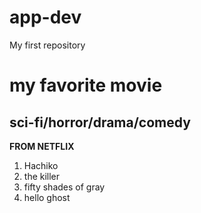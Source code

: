 # app-dev
My first repository
# my favorite movie
## sci-fi/horror/drama/comedy

**FROM NETFLIX**
1. Hachiko
2. the killer
3. fifty shades of gray
4. hello ghost

